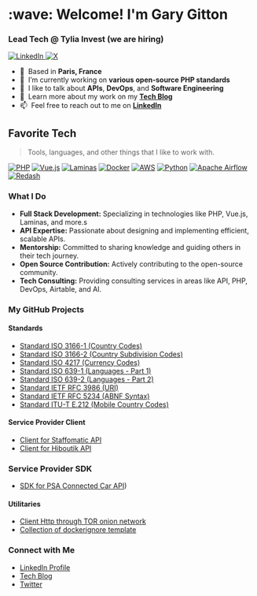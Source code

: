<h1 align="left" id="gary-gitton-title">:wave: Welcome! I'm Gary Gitton</h1>
<h3 align="left">Lead Tech @  Tylia Invest (we are hiring)</h3>

<p align="left">
  <a href="https://www.linkedin.com/in/garygitton">
    <img alt="LinkedIn" src="https://img.shields.io/badge/LinkedIn-blue?style=flat&logo=linkedin">
  </a>
  <a href="https://x.com/garygitton">
    <img alt="X" src="https://img.shields.io/twitter/follow/garygitton?style=social">
  </a>
</p>

- :office: &nbsp;Based in **Paris, France**
- :seedling: &nbsp;I’m currently working on **various open-source PHP standards**
- :speech_balloon: &nbsp;I like to talk about **APIs**, **DevOps**, and **Software Engineering**
- :book: &nbsp;Learn more about my work on my **[Tech Blog](http://www.garygitton.fr)**
- :mailbox: &nbsp;Feel free to reach out to me on **[LinkedIn](https://www.linkedin.com/in/garygitton)**


<h2 align="left" id="gary-gitton-tech">Favorite Tech</h2>

> Tools, languages, and other things that I like to work with.

[![PHP](https://img.shields.io/badge/-PHP-777BB4?style=flat-square&logo=php)](https://www.php.net/)
[![Vue.js](https://img.shields.io/badge/-Vue.js-4FC08D?style=flat-square&logo=vue.js)](https://vuejs.org/)
[![Laminas](https://img.shields.io/badge/-Laminas-000000?style=flat-square&logo=laminas)](https://getlaminas.org/)
[![Docker](https://img.shields.io/badge/-Docker-2496ED?style=flat-square&logo=docker)](https://www.docker.com/)
[![AWS](https://img.shields.io/badge/-AWS-232F3E?style=flat-square&logo=amazon-aws)](https://aws.amazon.com/)
[![Python](https://img.shields.io/badge/-Python-3776AB?style=flat-square&logo=python)](https://www.python.org/)
[![Apache Airflow](https://img.shields.io/badge/-Apache%20Airflow-017CEE?style=flat-square&logo=apache-airflow)](https://airflow.apache.org/)
[![Redash](https://img.shields.io/badge/-Redash-FF2D20?style=flat-square&logo=redash)](https://redash.io/)


### What I Do
- **Full Stack Development:** Specializing in technologies like PHP, Vue.js, Laminas, and more.s
- **API Expertise:** Passionate about designing and implementing efficient, scalable APIs.
- **Mentorship:** Committed to sharing knowledge and guiding others in their tech journey.
- **Open Source Contribution:** Actively contributing to the open-source community.
- **Tech Consulting:** Providing consulting services in areas like API, PHP, DevOps, Airtable, and AI.

### My GitHub Projects
#### Standards
- [Standard ISO 3166-1 (Country Codes)](https://github.com/php-standard-iso/iso-3166-1)
- [Standard ISO 3166-2 (Country Subdivision Codes)](https://github.com/php-standard-iso/iso-3166-2)
- [Standard ISO 4217 (Currency Codes)](https://github.com/php-standard-iso/iso-4217)
- [Standard ISO 639-1 (Languages - Part 1)](https://github.com/php-standard-iso/iso-639-1)
- [Standard ISO 639-2 (Languages - Part 2)](https://github.com/php-standard-iso/iso-639-2)
- [Standard IETF RFC 3986 (URI)](https://github.com/php-standard-ietf/rfc3986)
- [Standard IETF RFC 5234 (ABNF Syntax)](https://github.com/php-standard-ietf/rfc5234)
- [Standard ITU-T E.212 (Mobile Country Codes)](https://github.com/php-standard-itu-t/e164)

#### Service Provider Client
- [Client for Staffomatic API](https://github.com/garygitton/staffomatic-api-client)
- [Client for Hiboutik API](https://github.com/garygitton/hiboutik-api-client)

### Service Provider SDK
- [SDK for PSA Connected Car API](https://github.com/garygitton/psa-connected-car-sdk-php))

#### Utilitaries
- [Client Http through TOR onion network](https://github.com/garygitton/tor-http-client)
- [Collection of dockerignore template](https://github.com/garygitton/dockerignore)

### Connect with Me
- [LinkedIn Profile](https://www.linkedin.com/in/garygitton)
- [Tech Blog](http://www.garygitton.fr)
- [Twitter](https://twitter.com/garygitton)
